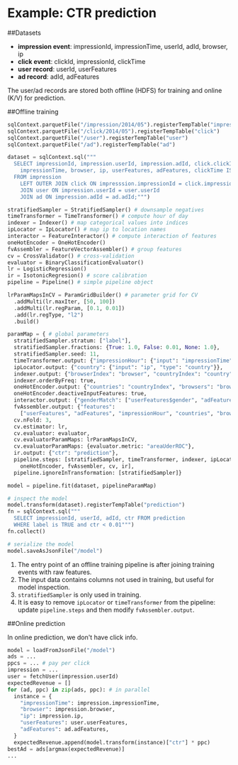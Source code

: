 Example: CTR prediction
===

##Datasets

* **impression event**: impressionId, impressionTime, userId, adId, browser, ip
* **click event**: clickId, impressionId, clickTime
* **user record**: userId, userFeatures
* **ad record**: adId, adFeatures

The user/ad records are stored both offline (HDFS) for training and online (K/V) for prediction.

##Offline training

```python
sqlContext.parquetFile("/impression/2014/05").registerTempTable("impression")
sqlContext.parquetFile("/click/2014/05").registerTempTable("click")
sqlContext.parquetFile("/user").registerTempTable("user")
sqlContext.parquetFile("/ad").registerTempTable("ad")

dataset = sqlContext.sql("""
  SELECT impressionId, impression.userId, impression.adId, click.clickId,
    impressionTime, browser, ip, userFeatures, adFeatures, clickTime IS NOT NULL AS label
  FROM impression
    LEFT OUTER JOIN click ON impresssion.impressionId = click.impressionId
    JOIN user ON impression.userId = user.userId
    JOIN ad ON impression.adId = ad.adId;""")

stratifiedSampler = StratifiedSampler() # downsample negatives
timeTransformer = TimeTransformer() # compute hour of day
indexer = Indexer() # map categorical values into indices
ipLocator = IpLocator() # map ip to location names
interactor = FeatureInteractor() # compute interaction of features
oneHotEncoder = OneHotEncoder()
fvAssembler = FeatureVectorAssembler() # group features
cv = CrossValidator() # cross-validation
evaluator = BinaryClassificationEvaluator()
lr = LogisticRegression()
ir = IsotonicRegresion() # score calibration
pipeline = Pipeline() # simple pipeline object

lrParamMapsInCV = ParamGridBuilder() # parameter grid for CV
  .addMulti(lr.maxIter, [50, 100])
  .addMulti(lr.regParam, [0.1, 0.01])
  .add(lr.regType, "l2")
  .build()

paramMap = { # global parameters
  stratifiedSampler.stratum: ["label"],
  stratifiedSampler.fractions: {True: 1.0, False: 0.01, None: 1.0},
  stratifiedSampler.seed: 11,
  timeTransformer.output: {"impressionHour": {"input": "impressionTime", "type": "HourOfDay"}},
  ipLocator.output: {"country": {"input": "ip", "type": "country"}},
  indexer.output: {"browserIndex": "browser", "countryIndex": "country"},
  indexer.orderByFreq: true,
  oneHotEncoder.output: {"countries": "countryIndex", "browsers": "browserIndex"},
  oneHotEncoder.deactiveInputFeatures: true,
  interactor.output: {"genderMatch": ["userFeatures$gender", "adFeatures$targetGender"]},
  fvAssembler.output: {"features":
    ["userFeatures", "adFeatures", "impressionHour", "countries", "browsers"]}
  cv.nFold: 3,
  cv.estimator: lr,
  cv.evaluator: evaluator,
  cv.evaluatorParamMaps: lrParamMapsInCV,
  cv.evaluatorParamMaps: {evaluator.metric: "areaUderROC"},
  ir.output: {"ctr": "prediction"},
  pipeline.steps: [stratifiedSampler, timeTransformer, indexer, ipLocator, interactor, 
    oneHotEncoder, fvAssembler, cv, ir],
  pipeline.ignoreInTransformation: [stratifiedSampler]}

model = pipeline.fit(dataset, pipelineParamMap)

# inspect the model
model.transform(dataset).registerTempTable("prediction")
fn = sqlContext.sql("""
  SELECT impressionId, userId, adId, ctr FROM prediction
  WHERE label is TRUE and ctr < 0.01""")
fn.collect()

# serialize the model
model.saveAsJsonFile("/model")
```

1. The entry point of an offline training pipeline is after joining training events with raw features.
1. The input data contains columns not used in training, but useful for model inspection.
1. `stratifiedSampler` is only used in training.
1. It is easy to remove `ipLocator` or `timeTransformer` from the pipeline: update `pipeline.steps` and then modify `fvAssembler.output`.

##Online prediction

In online prediction, we don't have click info.

```python
model = loadFromJsonFile("/model")
ads = ...
ppcs = ... # pay per click
impression = ...
user = fetchUser(impression.userId)
expectedRevenue = []
for (ad, ppc) in zip(ads, ppc): # in parallel
  instance = {
    "impressionTime": impression.impressionTime,
    "browser": impression.browser,
    "ip": impression.ip,
    "userFeatures": user.userFeatures,
    "adFeatures": ad.adFeatures,
  }
  expectedRevenue.append(model.transform(instance)["ctr"] * ppc)
bestAd = ads[argmax(expectedRevenue)]
...
```

